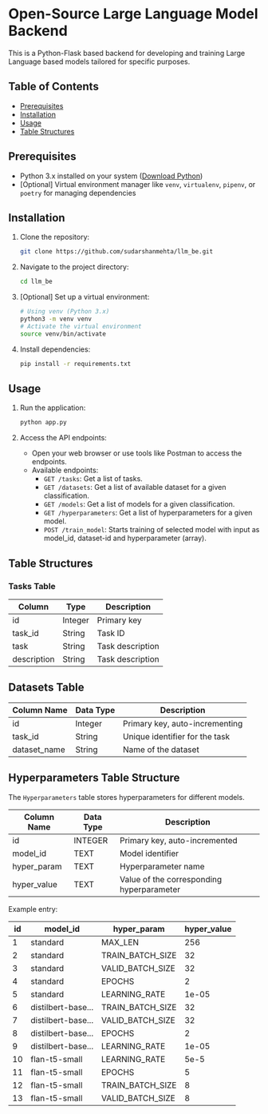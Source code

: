 # Open-Source Large Language Model Backend

This is a Python-Flask based backend for developing and training Large Language based models tailored for specific purposes.

## Table of Contents
- [Prerequisites](#prerequisites)
- [Installation](#installation)
- [Usage](#usage)
- [Table Structures](#table-structures)

## Prerequisites

- Python 3.x installed on your system ([Download Python](https://www.python.org/downloads/))
- [Optional] Virtual environment manager like `venv`, `virtualenv`, `pipenv`, or `poetry` for managing dependencies

## Installation

1. Clone the repository:
   ```bash
   git clone https://github.com/sudarshanmehta/llm_be.git
   ```

2. Navigate to the project directory:
   ```bash
   cd llm_be
   ```

3. [Optional] Set up a virtual environment:
   ```bash
   # Using venv (Python 3.x)
   python3 -m venv venv
   # Activate the virtual environment
   source venv/bin/activate
   ```

4. Install dependencies:
   ```bash
   pip install -r requirements.txt
   ```

## Usage

1. Run the application:
   ```bash
   python app.py
   ```

2. Access the API endpoints:
   - Open your web browser or use tools like Postman to access the endpoints.
   - Available endpoints:
     - `GET /tasks`: Get a list of tasks.
     - `GET /datasets`: Get a list of available dataset for a given classification.
     - `GET /models`: Get a list of models for a given classification.
     - `GET /hyperparameters`: Get a list of hyperparameters for a given model.
     - `POST /train_model`: Starts training of selected model with input as model_id, dataset-id and hyperparameter (array).

## Table Structures

### Tasks Table

| Column       | Type    | Description             |
|--------------|---------|-------------------------|
| id           | Integer | Primary key             |
| task_id      | String  | Task ID                 |
| task         | String  | Task description        |
| description  | String  | Task description        |


## Datasets Table

| Column Name | Data Type | Description                              |
|-------------|-----------|------------------------------------------|
| id          | Integer   | Primary key, auto-incrementing           |
| task_id     | String    | Unique identifier for the task           |
| dataset_name| String    | Name of the dataset                      |

## Hyperparameters Table Structure

The `Hyperparameters` table stores hyperparameters for different models.

| Column Name  | Data Type | Description                                      |
|--------------|-----------|--------------------------------------------------|
| id           | INTEGER   | Primary key, auto-incremented                    |
| model_id     | TEXT      | Model identifier                                 |
| hyper_param  | TEXT      | Hyperparameter name                              |
| hyper_value  | TEXT      | Value of the corresponding hyperparameter        |

Example entry:

| id | model_id            | hyper_param      | hyper_value |
|----|---------------------|------------------|-------------|
| 1  | standard            | MAX_LEN          | 256         |
| 2  | standard            | TRAIN_BATCH_SIZE | 32          |
| 3  | standard            | VALID_BATCH_SIZE | 32          |
| 4  | standard            | EPOCHS           | 2           |
| 5  | standard            | LEARNING_RATE    | 1e-05       |
| 6  | distilbert-base...  | TRAIN_BATCH_SIZE | 32          |
| 7  | distilbert-base...  | VALID_BATCH_SIZE | 32          |
| 8  | distilbert-base...  | EPOCHS           | 2           |
| 9  | distilbert-base...  | LEARNING_RATE    | 1e-05       |
| 10 | flan-t5-small       | LEARNING_RATE    | 5e-5        |
| 11 | flan-t5-small       | EPOCHS           | 5           |
| 12 | flan-t5-small       | TRAIN_BATCH_SIZE | 8           |
| 13 | flan-t5-small       | VALID_BATCH_SIZE | 8           |

```
